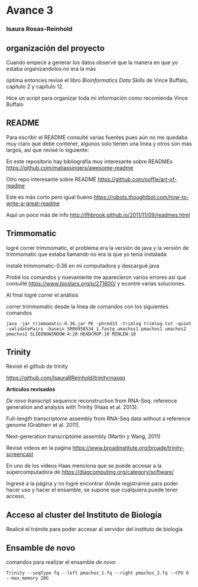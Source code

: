 # Avance 3

### Isaura Rosas-Reinhold
## organización del proyecto

Cuando empecé a generar los datos observé que la manera en que yo estaba organizandolos no era la más 

óptima entonces revisé el libro *Bioinformatics Data Skills* de Vince Buffalo, capítulo 2 y capítulo 12.

Hice un script para organizar toda mi información como recomienda Vince Buffalo

## README

Para escribir el README consulté varias fuentes pues aún no me quedaba muy claro que debe contener, algunos solo tienen una linea y otros son más largos, así que revisé lo siguiente:

En este repositorio hay bibliografía muy interesante sobre READMEs https://github.com/matiassingers/awesome-readme 

Otro repo interesante sobre README https://github.com/noffle/art-of-readme

Este es más corto pero igual bueno https://robots.thoughtbot.com/how-to-write-a-great-readme

Aquí un poco más de info http://jfhbrook.github.io/2011/11/09/readmes.html


## Trimmomatic

logré correr trimmomatic, el problema era la versión de java y la versión de trimmomatic que estaba llamando no era la que yo tenía instalada.

instalé trimmomatic-0.36 en mi computadora y descargué java

Probé los comandos y nuevamente me aparecieron varios errores así que consulté https://www.biostars.org/p/271600/
y econtré varias soluciones.

Al final logré correr el análisis

correr trimmomatic desde la línea de comandos con los siguientes comandos

```java -jar trimmomatic-0.36.jar PE -phred33 -trimlog trimlog.txt -quiet -validatePairs -basein SRR6958534_1.fastq umachos1 pmachos1 umachos2 pmachos2 SLIDINGWINDOW:4:28 HEADCROP:10 MINLEN:10```



## Trinity

Revisé el github de trinity

https://github.com/IsauraRReinhold/trinityrnaseq

**Artículos revisados**

*De novo* transcript sequence reconstruction from RNA-Seq:
reference generation and analysis with Trinity (Haas et al. 2013).

Full-length transcriptome assembly from RNA-Seq data
without a reference genome (Grabherr et al. 2011).

Next-generation transcriptome assembly (Martin y Wang, 2011)

Revisé videos en la paǵina https://www.broadinstitute.org/broade/trinity-screencast

En uno de los videos Haas menciona que se puede accesar a la supercomputadora de https://diagcomputing.org/category/software/ 

Ingresé a la página y no logré encontrar dónde registrarme para poder hacer uso y hacer el ensamble, se supone que cualquiera puede tener acceso.

## Acceso al cluster del Instituto de Biología

Realicé el trámite para poder accesar al servidor del instituto de biología


## Ensamble de novo

comandos para realizar el ensamble *de novo*

``` Trinity --seqType fq --left pmachos_1.fq --right pmachos_2.fq --CPU 6 --max_memory 20G ```



